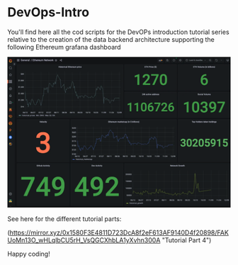 # DevOps-Intro

You'll find here all the cod scripts for the DevOPs introduction tutorial series relative to the creation of the data backend architecture supporting the following Ethereum grafana dashboard 

![alt text](https://github.com/Cybergen300/DevOps-Intro/blob/main/Pictures/grafana.png)


See here for the different tutorial parts: 

(https://mirror.xyz/0x1580F3E4811D723DcA8f2eF613AF9140D4f20898/FAKUoMn13O_wHLqlbCU5rH_VsQGCXhbLA1yXvhn300A "Tutorial Part 4")

Happy coding!
